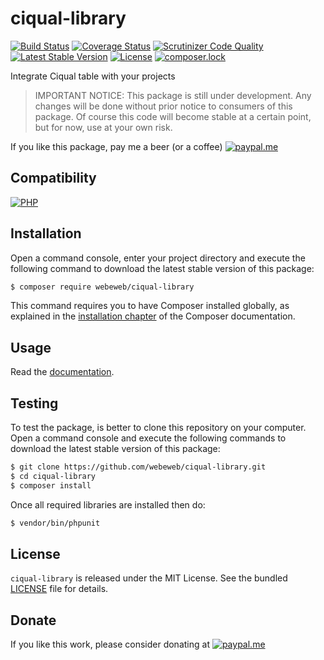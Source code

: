 ciqual-library
==============

[![Build Status](https://img.shields.io/github/actions/workflow/status/webeweb/ciqual-library/build.yml?style=flat-square)](https://github.com/webeweb/ciqual-library/actions)
[![Coverage Status](https://img.shields.io/coveralls/github/webeweb/ciqual-library/master.svg?style=flat-square)](https://coveralls.io/github/webeweb/ciqual-library?branch=master)
[![Scrutinizer Code Quality](https://img.shields.io/scrutinizer/quality/g/webeweb/ciqual-library/master.svg?style=flat-square)](https://scrutinizer-ci.com/g/webeweb/ciqual-library/?branch=master)
[![Latest Stable Version](https://img.shields.io/packagist/v/webeweb/ciqual-library.svg?style=flat-square)](https://packagist.org/packages/webeweb/ciqual-library)
[![License](https://img.shields.io/packagist/l/webeweb/ciqual-library.svg?style=flat-square)](https://packagist.org/packages/webeweb/ciqual-library)
[![composer.lock](https://img.shields.io/badge/.lock-uncommited-important.svg?style=flat-square)](https://packagist.org/packages/webeweb/ciqual-library)

Integrate Ciqual table with your projects

> IMPORTANT NOTICE: This package is still under development. Any changes will be
> done without prior notice to consumers of this package. Of course this code
> will become stable at a certain point, but for now, use at your own risk.

If you like this package, pay me a beer (or a coffee)
[![paypal.me](https://img.shields.io/badge/paypal.me-webeweb-0070ba.svg?style=flat-square&logo=paypal)](https://www.paypal.me/webeweb)

## Compatibility

[![PHP](https://img.shields.io/packagist/php-v/webeweb/ciqual-library.svg?style=flat-square)](http://php.net)

## Installation

Open a command console, enter your project directory and execute the following
command to download the latest stable version of this package:

```bash
$ composer require webeweb/ciqual-library
```

This command requires you to have Composer installed globally, as explained in
the [installation chapter](https://getcomposer.org/doc/00-intro.md) of the
Composer documentation.

## Usage

Read the [documentation](doc/index.md).

## Testing

To test the package, is better to clone this repository on your computer.
Open a command console and execute the following commands to download the latest
stable version of this package:

```bash
$ git clone https://github.com/webeweb/ciqual-library.git
$ cd ciqual-library
$ composer install
```

Once all required libraries are installed then do:

```bash
$ vendor/bin/phpunit
```

## License

`ciqual-library` is released under the MIT License. See the bundled [LICENSE](LICENSE)
file for details.

## Donate

If you like this work, please consider donating at
[![paypal.me](https://img.shields.io/badge/paypal.me-webeweb-0070ba.svg?style=flat-square&logo=paypal)](https://www.paypal.me/webeweb)

